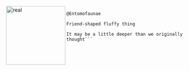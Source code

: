 <img align="left" src="https://i.imgur.com/EunSoE0.gif" alt="real" width="160"/>

```
@Entomofaunae

Friend-shaped fluffy thing

It may be a little deeper than we originally thought```
